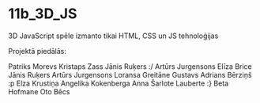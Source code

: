 # 11b_3D_JS
3D JavaScript spēle
izmanto tikai HTML, CSS un JS tehnoloģijas

Projektā piedālās:

Patriks Morevs
Kristaps Zass
Jānis Ruķers :/
Artūrs Jurgensons
Elīza Brice
Jānis Ruķers
Artūrs Jurgensons
Loransa Greitāne
Gustavs Adrians Bērziņš :p
Elza Krustiņa
Angelika Kokenberga
Anna Šarlote Lauberte :}
Beta Hofmane
Oto Bēcs
